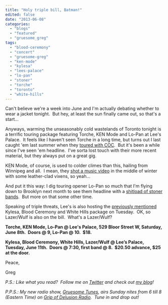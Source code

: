 ```yaml
---
title: "Holy triple bill, Batman!"
edited: false
date: "2013-06-08"
categories:
  - "blogs"
  - "featured"
  - "gruesome_greg"
tags:
  - "blood-ceremony"
  - "concert"
  - "gruesome-greg"
  - "ken-mode"
  - "kylesa"
  - "lees-palace"
  - "lo-pan"
  - "stoner"
  - "torche"
  - "toronto"
  - "white-hills"
---
```


Can't believe we're a week into June and I'm actually debating whether to wear a jacket tonight.  But hey, at least the sun finally came out, so that's a start...

Anyways, warming the unseasonably cold wastelands of Toronto tonight is a terrific touring package featuring Torche, KEN Mode and Lo-Pan at Lee's Palace.  It feels like I haven't seen Torche in a long time, but turns out I last caught 'em last summer when they [toured with COC](http://gruesomeviews.com/2012/06/22/amateur-concert-photography-hour-corrosion-of-conformity-torche-black-cobra-opera-house-june-21-2012/).  But it's been a while since I've seen 'em headline.  I've sorta lost touch with their more recent material, but they always put on a great gig.

KEN Mode, of course, is used to colder climes than this, hailing from Winnipeg and all.  I mean, they [shot a music video](http://www.youtube.com/watch?v=xghkx4iuWBM&feature=player_embedded) in the middle of winter with some leather-clad vixens, so yeah...

And put it this way: I dig touring opener Lo-Pan so much that I'm flying down to Brooklyn next month to see them headline with a [shitload of stoner bands](http://www.theeyeofthestonedgoat.com/#!events/c1yi7).  But more on that some other time.

Speaking of triple threats, Lee's is also hosting the [previously mentioned](http://www.hellbound.ca/2013/03/this-figures-to-be-the-female-fronted-tour-of-the-summer-folks/) Kylesa, Blood Ceremony and White Hills package on Tuesday.  OK, so Lazer/Wulf is also on the bill.  What's a Lazer/Wulf?

**Torche, KEN Mode, Lo-Pan @ Lee's Palace, 529 Bloor Street W, Saturday, June 8th.  Doors @ 9, Lo-Pan @ 10.  $18.**

**Kylesa, Blood Ceremony, White Hills, Lazer/Wulf @ Lee’s Palace, Tuesday, June 11th.  Doors @ 7:30, first band @ 8.  $20.50 advance, $25 at the door.**

Peace,

Greg

_P.S.: Like what you read?  Follow me on [Twitter](http://twitter.com/gruesomeviews) and check out [my blog](http://gruesomeviews.com/)!_

_P.P.S.: My new radio show, [Gruesome Tunes](http://gruesomeviews.com/category/music/gruesome-tunes/), airs Sunday nites from 6 till 8 (Eastern Time) on [Grip of Delusion Radio](http://www.steamingheathen.com/delusion/).  Tune in and drop out!_
